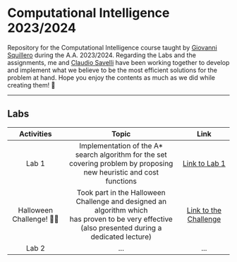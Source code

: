 # Computational Intelligence 2023/2024

Repository for the Computational Intelligence course taught by [Giovanni Squillero](https://github.com/squillero) during the A.A. 2023/2024. Regarding the Labs and the assignments, me and [Claudio Savelli](https://github.com/ClaudioSavelli) have been working together to develop and implement what we believe to be the most efficient solutions for the problem at hand. Hope you enjoy the contents as much as we did while creating them! 🤗

---

## Labs

| Activities                 | Topic                                                                  | Link                                                                                              |
|:--------------------------:|:----------------------------------------------------------------------:|:-------------------------------------------------------------------------------------------------:|
| Lab 1                      | Implementation of the A* search algorithm for the set <br> covering problem by proposing new heuristic and cost functions| [Link to Lab 1](https://github.com/Mattizza/Computational_Intelligence_2023-2024/tree/main/Lab_1)                                                                                                                        |
| Halloween Challenge! 🎃🦇 | Took part in the Halloween Challenge and designed an algorithm which <br> has proven to be very effective (also presented during a dedicated lecture) | [Link to the Challenge](https://github.com/Mattizza/Computational_Intelligence_2023-2024/tree/main/Halloween_Challenge)                                                                                                          |
| Lab 2                      | ...                                                                    | ...                                                                                               |
